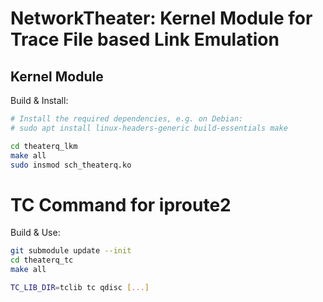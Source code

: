 # NetworkTheater: Kernel Module for Trace File based Link Emulation

## Kernel Module
Build & Install:
```bash
# Install the required dependencies, e.g. on Debian:
# sudo apt install linux-headers-generic build-essentials make

cd theaterq_lkm
make all
sudo insmod sch_theaterq.ko
```

# TC Command for iproute2
Build & Use:
```bash
git submodule update --init
cd theaterq_tc
make all

TC_LIB_DIR=tclib tc qdisc [...]
```
